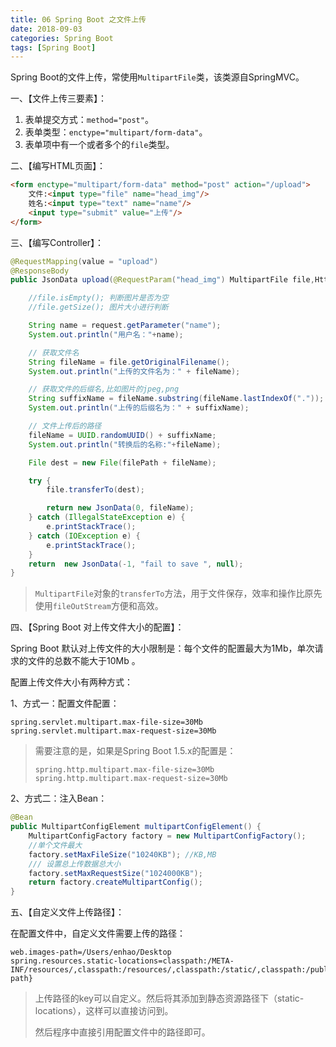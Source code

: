 ```yaml
---
title: 06 Spring Boot 之文件上传
date: 2018-09-03
categories: Spring Boot
tags: [Spring Boot]
---
```


Spring Boot的文件上传，常使用`MultipartFile`类，该类源自SpringMVC。

一、【文件上传三要素】：

1. 表单提交方式：`method="post"`。
2. 表单类型：`enctype="multipart/form-data"`。
3. 表单项中有一个或者多个的`file`类型。

<!-- more -->

二、【编写HTML页面】：

```html
<form enctype="multipart/form-data" method="post" action="/upload">
    文件:<input type="file" name="head_img"/>
    姓名:<input type="text" name="name"/>
    <input type="submit" value="上传"/>
</form>
```

三、【编写Controller】：

```java
@RequestMapping(value = "upload")
@ResponseBody
public JsonData upload(@RequestParam("head_img") MultipartFile file,HttpServletRequest request) {

    //file.isEmpty(); 判断图片是否为空
    //file.getSize(); 图片大小进行判断

    String name = request.getParameter("name");
    System.out.println("用户名："+name);

    // 获取文件名
    String fileName = file.getOriginalFilename();	        
    System.out.println("上传的文件名为：" + fileName);

    // 获取文件的后缀名,比如图片的jpeg,png
    String suffixName = fileName.substring(fileName.lastIndexOf("."));
    System.out.println("上传的后缀名为：" + suffixName);

    // 文件上传后的路径
    fileName = UUID.randomUUID() + suffixName;
    System.out.println("转换后的名称:"+fileName);

    File dest = new File(filePath + fileName);

    try {
        file.transferTo(dest);

        return new JsonData(0, fileName);
    } catch (IllegalStateException e) {
        e.printStackTrace();
    } catch (IOException e) {
        e.printStackTrace();
    }
    return  new JsonData(-1, "fail to save ", null);
}
```

> `MultipartFile`对象的`transferTo`方法，用于文件保存，效率和操作比原先使用`fileOutStream`方便和高效。

四、【Spring Boot 对上传文件大小的配置】：

Spring Boot 默认对上传文件的大小限制是：每个文件的配置最大为1Mb，单次请求的文件的总数不能大于10Mb 。

配置上传文件大小有两种方式：

1、方式一：配置文件配置：

```properties
spring.servlet.multipart.max-file-size=30Mb  
spring.servlet.multipart.max-request-size=30Mb
```

> 需要注意的是，如果是Spring Boot 1.5.x的配置是：
>
> ```properties
> spring.http.multipart.max-file-size=30Mb  
> spring.http.multipart.max-request-size=30Mb
> ```
>
> 

2、方式二：注入Bean：

```java
@Bean  
public MultipartConfigElement multipartConfigElement() {  
    MultipartConfigFactory factory = new MultipartConfigFactory();  
    //单个文件最大  
    factory.setMaxFileSize("10240KB"); //KB,MB  
    /// 设置总上传数据总大小  
    factory.setMaxRequestSize("1024000KB");  
    return factory.createMultipartConfig();  
}  
```

五、【自定义文件上传路径】：

在配置文件中，自定义文件需要上传的路径：

```properties
web.images-path=/Users/enhao/Desktop
spring.resources.static-locations=classpath:/META-INF/resources/,classpath:/resources/,classpath:/static/,classpath:/public/,classpath:/test/,file:${web.upload-path} 
```

> 上传路径的key可以自定义。然后将其添加到静态资源路径下（static-locations），这样可以直接访问到。
>
> 然后程序中直接引用配置文件中的路径即可。